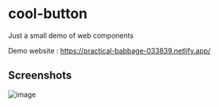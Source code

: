 # cool-button
Just a small demo of web components

Demo website : https://practical-babbage-033839.netlify.app/

## Screenshots

![image](https://user-images.githubusercontent.com/33535523/119259922-14c50980-bbee-11eb-8f54-e39755375d77.png)

